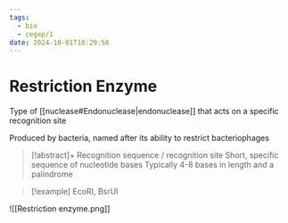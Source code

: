 ```yaml
---
tags:
  - bio
  - cegep/1
date: 2024-10-01T18:29:58
---
```


# Restriction Enzyme

Type of [[nuclease#Endonuclease|endonuclease]] that acts on a specific recognition site

Produced by bacteria, named after its ability to restrict bacteriophages

> [!abstract]+ Recognition sequence / recognition site
> Short, specific sequence of nucleotide bases
> Typically 4-8 bases in length and a palindrome

> [!example] EcoRI, BsrUI

![[Restriction enzyme.png]]